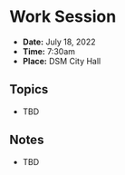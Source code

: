 # Work Session

- **Date:** July 18, 2022
- **Time:** 7:30am
- **Place:** DSM City Hall

## Topics

- TBD

## Notes

- TBD

